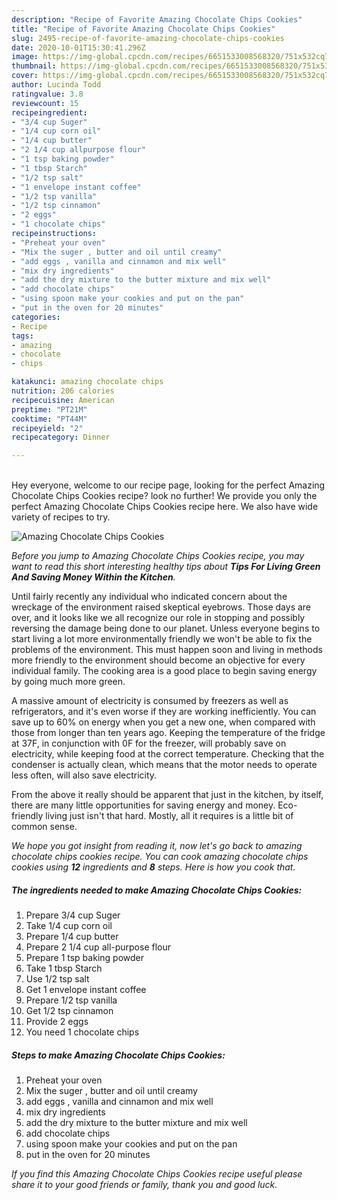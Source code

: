 ```yaml
---
description: "Recipe of Favorite Amazing Chocolate Chips Cookies"
title: "Recipe of Favorite Amazing Chocolate Chips Cookies"
slug: 2495-recipe-of-favorite-amazing-chocolate-chips-cookies
date: 2020-10-01T15:30:41.296Z
image: https://img-global.cpcdn.com/recipes/6651533008568320/751x532cq70/amazing-chocolate-chips-cookies-recipe-main-photo.jpg
thumbnail: https://img-global.cpcdn.com/recipes/6651533008568320/751x532cq70/amazing-chocolate-chips-cookies-recipe-main-photo.jpg
cover: https://img-global.cpcdn.com/recipes/6651533008568320/751x532cq70/amazing-chocolate-chips-cookies-recipe-main-photo.jpg
author: Lucinda Todd
ratingvalue: 3.8
reviewcount: 15
recipeingredient:
- "3/4 cup Suger"
- "1/4 cup corn oil"
- "1/4 cup butter"
- "2 1/4 cup allpurpose flour"
- "1 tsp baking powder"
- "1 tbsp Starch"
- "1/2 tsp salt"
- "1 envelope instant coffee"
- "1/2 tsp vanilla"
- "1/2 tsp cinnamon"
- "2 eggs"
- "1 chocolate chips"
recipeinstructions:
- "Preheat your oven"
- "Mix the suger , butter and oil until creamy"
- "add eggs , vanilla and cinnamon and mix well"
- "mix dry ingredients"
- "add the dry mixture to the butter mixture and mix well"
- "add chocolate chips"
- "using spoon make your cookies and put on the pan"
- "put in the oven for 20 minutes"
categories:
- Recipe
tags:
- amazing
- chocolate
- chips

katakunci: amazing chocolate chips 
nutrition: 206 calories
recipecuisine: American
preptime: "PT21M"
cooktime: "PT44M"
recipeyield: "2"
recipecategory: Dinner

---
```

<br>
Hey everyone, welcome to our recipe page, looking for the perfect Amazing Chocolate Chips Cookies recipe? look no further! We provide you only the perfect Amazing Chocolate Chips Cookies recipe here. We also have wide variety of recipes to try.
<br>


![Amazing Chocolate Chips Cookies](https://img-global.cpcdn.com/recipes/6651533008568320/751x532cq70/amazing-chocolate-chips-cookies-recipe-main-photo.jpg)

<i>Before you jump to Amazing Chocolate Chips Cookies recipe, you may want to read this short interesting healthy tips about 
<strong>Tips For Living Green And Saving Money Within the Kitchen</strong>.</i>
</br>

Until fairly recently any individual who indicated concern about the wreckage of the environment raised skeptical eyebrows. Those days are over, and it looks like we all recognize our role in stopping and possibly reversing the damage being done to our planet. Unless everyone begins to start living a lot more environmentally friendly we won't be able to fix the problems of the environment. This must happen soon and living in methods more friendly to the environment should become an objective for every individual family. The cooking area is a good place to begin saving energy by going much more green.

A massive amount of electricity is consumed by freezers as well as refrigerators, and it's even worse if they are working inefficiently. You can save up to 60% on energy when you get a new one, when compared with those from longer than ten years ago. Keeping the temperature of the fridge at 37F, in conjunction with 0F for the freezer, will probably save on electricity, while keeping food at the correct temperature. Checking that the condenser is actually clean, which means that the motor needs to operate less often, will also save electricity.

From the above it really should be apparent that just in the kitchen, by itself, there are many little opportunities for saving energy and money. Eco-friendly living just isn't that hard. Mostly, all it requires is a little bit of common sense.


<i>We hope you got insight from reading it, now let's go back to amazing chocolate chips cookies recipe. You can cook amazing chocolate chips cookies using <strong>12</strong> ingredients and <strong>8</strong> steps. Here is how you cook that.
</i>

##### The ingredients needed to make Amazing Chocolate Chips Cookies:

1. Prepare 3/4 cup Suger
1. Take 1/4 cup corn oil
1. Prepare 1/4 cup butter
1. Prepare 2 1/4 cup all-purpose flour
1. Prepare 1 tsp baking powder
1. Take 1 tbsp Starch
1. Use 1/2 tsp salt
1. Get 1 envelope instant coffee
1. Prepare 1/2 tsp vanilla
1. Get 1/2 tsp cinnamon
1. Provide 2 eggs
1. You need 1 chocolate chips


##### Steps to make Amazing Chocolate Chips Cookies:

1. Preheat your oven
1. Mix the suger , butter and oil until creamy
1. add eggs , vanilla and cinnamon and mix well
1. mix dry ingredients
1. add the dry mixture to the butter mixture and mix well
1. add chocolate chips
1. using spoon make your cookies and put on the pan
1. put in the oven for 20 minutes


<i>If you find this Amazing Chocolate Chips Cookies recipe useful please share it to your good friends or family, thank you and good luck.</i>
